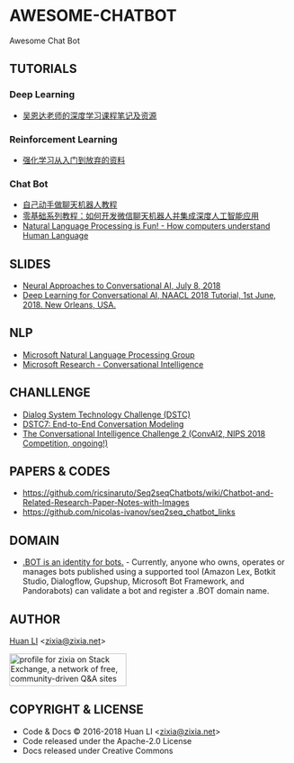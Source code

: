 # AWESOME-CHATBOT

Awesome Chat Bot

## TUTORIALS
### Deep Learning
* [吴恩达老师的深度学习课程笔记及资源](https://github.com/fengdu78/deeplearning_ai_books)
### Reinforcement Learning
* [强化学习从入门到放弃的资料](https://github.com/wwxFromTju/awesome-reinforcement-learning-zh)
### Chat Bot
* [自己动手做聊天机器人教程](https://github.com/warmheartli/ChatBotCourse)
* [零基础系列教程：如何开发微信聊天机器人并集成深度人工智能应用](https://github.com/telescopeuser/workshop_blog)
* [Natural Language Processing is Fun! - How computers understand Human Language](https://medium.com/@ageitgey/natural-language-processing-is-fun-9a0bff37854e)

## SLIDES

* [Neural Approaches to Conversational AI, July 8, 2018​](https://www.microsoft.com/en-us/research/publication/neural-approaches-to-conversational-ai/)
* [Deep Learning for Conversational AI, NAACL 2018 Tutorial, 1st June, 2018. New Orleans, USA.](https://www.poly-ai.com/naacl18)

## NLP

* [Microsoft Natural Language Processing Group](https://www.microsoft.com/en-us/research/group/natural-language-processing/)
* [Microsoft Research - Conversational Intelligence](https://www.microsoft.com/en-us/research/project/conversational-intelligence/#)

## CHANLLENGE

* [Dialog System Technology Challenge (DSTC)](https://www.microsoft.com/en-us/research/event/dialog-state-tracking-challenge/)
* [DSTC7: End-to-End Conversation Modeling](https://github.com/DSTC-MSR-NLP/DSTC7-End-to-End-Conversation-Modeling)
* [The Conversational Intelligence Challenge 2 (ConvAI2, NIPS 2018 Competition, ongoing!)](http://convai.io/)

## PAPERS & CODES

* https://github.com/ricsinaruto/Seq2seqChatbots/wiki/Chatbot-and-Related-Research-Paper-Notes-with-Images
* https://github.com/nicolas-ivanov/seq2seq_chatbot_links

## DOMAIN

* [.BOT is an identity for bots.](https://www.amazonregistry.com/bot) - Currently, anyone who owns, operates or manages bots published using a supported tool (Amazon Lex, Botkit Studio, Dialogflow, Gupshup, Microsoft Bot Framework, and Pandorabots) can validate a bot and register a .BOT domain name.

## AUTHOR

[Huan LI](http://linkedin.com/in/zixia) \<zixia@zixia.net\>

<a href="https://stackexchange.com/users/265499">
  <img src="https://stackexchange.com/users/flair/265499.png" width="208" height="58" alt="profile for zixia on Stack Exchange, a network of free, community-driven Q&amp;A sites" title="profile for zixia on Stack Exchange, a network of free, community-driven Q&amp;A sites">
</a>

## COPYRIGHT & LICENSE

* Code & Docs © 2016-2018 Huan LI \<zixia@zixia.net\>
* Code released under the Apache-2.0 License
* Docs released under Creative Commons
